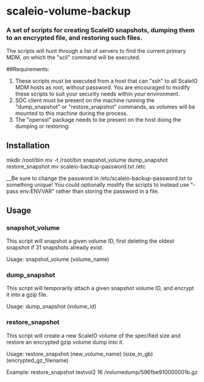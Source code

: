 # scaleio-volume-backup

### A set of scripts for creating ScaleIO snapshots, dumping them to an encrypted file, and restoring such files.

The scripts will hunt through a list of servers to find the current primary MDM, on which the "scli" command will be executed.

##Requirements:

1. These scripts must be executed from a host that can "ssh" to all ScaleIO MDM hosts as root, without password. You are encouraged to modify these scripts to suit your security needs within your environment.
2. SDC client must be present on the machine running the "dump_snapshot" or "restore_snapshot" commands, as volumes will be mounted to this machine during the process.
3. The "openssl" package needs to be present on the host doing the dumping or restoring.

## Installation

mkdir /root/bin
mv -t /root/bin snapshot_volume dump_snapshot restore_snapshot
mv scaleio-backup-password.txt /etc

__Be sure to change the password in /etc/scaleio-backup-password.txt to something unique! You could optionally modify the scripts to instead use "-pass env:ENVVAR" rather than storing the password in a file.

## Usage


### snapshot_volume

 This script will snapshot a given volume ID, first deleting the oldest snapshot if 31 snapshots already exist.

 Usage: snapshot_volume (volume_name)


### dump_snapshot

 This script will temporarily attach a given snapshot volume ID, and encrypt it into a gzip file.

 Usage: dump_snapshot (volume_id)


### restore_snapshot

 This script will create a new ScaleIO volume of the specified size and restore an encrypted gzip volume dump into it.

 Usage: restore_snapshot (new_volume_name) (size_in_gb) (encrypted_gz_filename)

 Example: restore_snapshot testvol2 16 /volumedump/596fbe910000001b.gz
